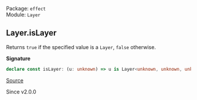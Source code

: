 Package: `effect`<br />
Module: `Layer`<br />

## Layer.isLayer

Returns `true` if the specified value is a `Layer`, `false` otherwise.

**Signature**

```ts
declare const isLayer: (u: unknown) => u is Layer<unknown, unknown, unknown>
```

[Source](https://github.com/Effect-TS/effect/tree/main/packages/effect/src/Layer.ts#L159)

Since v2.0.0